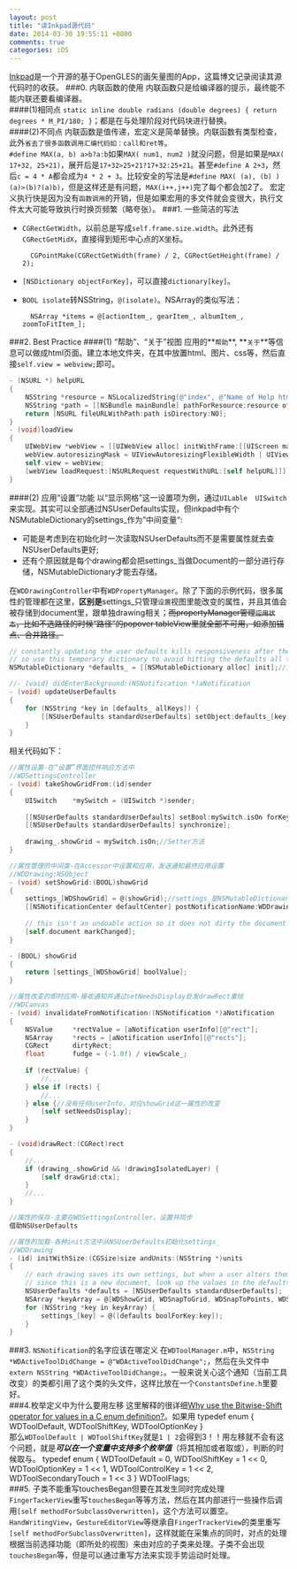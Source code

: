 ```yaml
---
layout: post
title: "读Inkpad源代码"
date: 2014-03-30 19:55:11 +0800
comments: true
categories: iOS 
---
```

[Inkpad](https://github.com/sprang/Inkpad)是一个开源的基于OpenGLES的画矢量图的App，这篇博文记录阅读其源代码时的收获。
###0. 内联函数的使用
内联函数只是给编译器的提示，最终能不能内联还要看编译器。  
####(1)相同点
`static inline double radians (double degrees) { return degrees * M_PI/180; }`；都是在与处理阶段对代码块进行替换。  
####(2)不同点
内联函数是值传递，宏定义是简单替换。内联函数有类型检查，此外`省去了很多函数调用汇编代码如：call和ret等`。  
`#define MAX(a, b) a>b?a:b`如果`MAX( num1, num2 )`就没问题，但是如果是`MAX( 17+32, 25+21)`，展开后是`17+32>25+21?17+32:25+21`。甚至`#define A 2+3`，然后`c = 4 * A`都会成为`4 * 2 + 3`。比较安全的写法是`#define MAX( (a), (b) ) (a)>(b)?(a)b)`，但是这样还是有问题，`MAX(i++,j++)`完了每个都会加2了。
宏定义执行快是因为没有`函数调用`的开销，但是如果宏用的多文件就会变很大，执行文件太大可能导致执行时换页频繁（略夸张）。
###1. 一些简洁的写法
- `CGRectGetWidth`，以前总是写成`self.frame.size.width`。此外还有`CGRectGetMidX`，直接得到矩形中心点的X坐标。

        CGPointMake(CGRectGetWidth(frame) / 2, CGRectGetHeight(frame) / 2);

- `[NSDictionary objectForKey]`，可以直接`dictionary[key]`。
- `BOOL isolate`转NSString，`@(isolate)`。NSArray的类似写法：

        NSArray *items = @[actionItem_, gearItem_, albumItem_, zoomToFitItem_];

###2. Best Practice
####(1) “帮助”、“关于”视图
应用的**`帮助`**, **`关于`**等信息可以做成html页面。建立本地文件夹，在其中放置html、图片、css等，然后直接`self.view = webview;`即可。
<!--more-->
```objective-c
- (NSURL *) helpURL
{
    NSString *resource = NSLocalizedString(@"index", @"Name of Help html file");
    NSString *path = [[NSBundle mainBundle] pathForResource:resource ofType:@"html" inDirectory:@"Help"];
    return [NSURL fileURLWithPath:path isDirectory:NO];
}
- (void)loadView
{
    UIWebView *webView = [[UIWebView alloc] initWithFrame:[[UIScreen mainScreen] bounds]];
    webView.autoresizingMask = UIViewAutoresizingFlexibleWidth | UIViewAutoresizingFlexibleHeight;
    self.view = webView;
    [webView loadRequest:[NSURLRequest requestWithURL:[self helpURL]]];
}
```
####(2) 应用“设置”功能
以“显示网格”这一设置项为例，通过`UILable  UISwitch`来实现。其实可以全部通过NSUserDefaults实现，但inkpad中有个NSMutableDictionary的settings_作为”中间变量“:

- 可能是考虑到在初始化时一次读取NSUserDefaults而不是需要属性就去查NSUserDefaults更好;
- 还有个原因就是每个drawing都会把settings_当做Document的一部分进行存储，NSMutableDictionary才能去存储。

在`WDDrawingController`中有`WDPropertyManager`。除了下面的示例代码，很多属性的管理都在这里，**区别是**settings_只管理`设置`视图里能改变的属性，并且其值会被存储到document里，跟单独drawing相关；~~而propertyManager管理`应用状态`，比如不选路径的时候“路径”的popover tableView里就全部不可用，如添加锚点、合并路径。~~
```objective-c
// constantly updating the user defaults kills responsiveness after the keyboard has been made visible
// so use this temporary dictionary to avoid hitting the defaults all the time  
NSMutableDictionary *defaults_ = [[NSMutableDictionary alloc] init];//in init

//- (void) didEnterBackground:(NSNotification *)aNotification
- (void) updateUserDefaults
{
    for (NSString *key in [defaults_ allKeys]) {
        [[NSUserDefaults standardUserDefaults] setObject:defaults_[key] forKey:key];
    }
}
```
相关代码如下：
```objective-c
//属性设置-在“设置”界面控件响应方法中
//WDSettingsController
- (void) takeShowGridFrom:(id)sender
{
    UISwitch    *mySwitch = (UISwitch *)sender;
    
    [[NSUserDefaults standardUserDefaults] setBool:mySwitch.isOn forKey:WDShowGrid];
    [[NSUserDefaults standardUserDefaults] synchronize];
    
    drawing_.showGrid = mySwitch.isOn;//Setter方法
}

//属性管理的中间类-在Accessor中设置和应用，发送通知最终应用设置
//WDDrawing:NSObject
- (void) setShowGrid:(BOOL)showGrid
{
    settings_[WDShowGrid] = @(showGrid);//settings_是NSMutableDictionary，WDShowGrid是NSString “WDShowGrid”
    [[NSNotificationCenter defaultCenter] postNotificationName:WDDrawingChangedNotification object:self];
    
    // this isn't an undoable action so it does not dirty the document
    [self.document markChanged];
}

- (BOOL) showGrid
{
    return [settings_[WDShowGrid] boolValue];
}

//属性改变的即时应用-接收通知并通过setNeedsDisplay处发drawRect重绘
//WDCanvas
- (void) invalidateFromNotification:(NSNotification *)aNotification
{
    NSValue     *rectValue = [aNotification userInfo][@"rect"];
    NSArray     *rects = [aNotification userInfo][@"rects"];
    CGRect      dirtyRect;
    float       fudge = (-1.0f) / viewScale_;
    
    if (rectValue) {
        //...
    } else if (rects) {
        //...
    } else {//没有任何userInfo，对应showGrid这一属性的改变
        [self setNeedsDisplay];
    }
}

- (void)drawRect:(CGRect)rect
{
    //...
    if (drawing_.showGrid && !drawingIsolatedLayer) {
        [self drawGrid:ctx];
    }
    //...
}

//属性的保存-主要在WDSettingsController，设置并同步
借助NSUserDefaults

//属性的加载-各种init方法中从NSUserDefaults初始化settings_
//WDDrawing
- (id) initWithSize:(CGSize)size andUnits:(NSString *)units
{
    // each drawing saves its own settings, but when a user alters them they become the default settings for new documents
    // since this is a new document, look up the values in the defaults...
    NSUserDefaults *defaults = [NSUserDefaults standardUserDefaults];
    NSArray *keyArray = @[WDShowGrid, WDSnapToGrid, WDSnapToPoints, WDSnapToEdges, WDDynamicGuides, WDRulersVisible];
    for (NSString *key in keyArray) {
        settings_[key] = @([defaults boolForKey:key]);
    }
}
```
###3. `NSNotification`的名字应该在哪定义
在`WDToolManager.m`中，`NSString *WDActiveToolDidChange = @"WDActiveToolDidChange";`，然后在头文件中`extern NSString *WDActiveToolDidChange;`。一般来说关心这个通知（当前工具改变）的类都引用了这个类的头文件，这样比放在一个`ConstantsDefine.h`里要好。  
###4.枚举定义中为什么要用左移
这里解释的很详细[Why use the Bitwise-Shift operator for values in a C enum definition?](http://stackoverflow.com/questions/3999922/why-use-the-bitwise-shift-operator-for-values-in-a-c-enum-definition)。如果用
    typedef enum { WDToolDefault, WDToolShiftKey, WDToolOptionKey }  
那么`WDToolDefault | WDToolShiftKey`就是`1 | 2`会得到3！！用左移就不会有这个问题，就是***可以在一个变量中支持多个枚举值***（将其相加或者取或），判断的时候取与。
    typedef enum {
        WDToolDefault           = 0,
        WDToolShiftKey          = 1 << 0,
        WDToolOptionKey         = 1 << 1,
        WDToolControlKey        = 1 << 2,
        WDToolSecondaryTouch    = 1 << 3
    } WDToolFlags;  
###5. 子类不能重写touchesBegan但要在其发生同时完成处理
`FingerTackerView`重写`touchesBegan`等等方法，然后在其内部进行一些操作后调用`[self methodForSubclassOverwritten]`，这个方法可以置空。`HandWritingView`，`GestureEditorView`等继承自`FingerTrackerView`的类里重写`[self methodForSubclassOverwritten]`，这样就能在采集点的同时，对点的处理根据当前选择功能（即所处的视图）来由对应的子类来处理。子类不会出现`touchesBegan`等，但是可以通过重写方法来实现手势运动时处理。